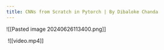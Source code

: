 ```yaml
---
title: CNNs from Scratch in Pytorch | By Dibaloke Chanda
---
```


![[Pasted image 20240626113400.png]]

 ![[video.mp4]]


